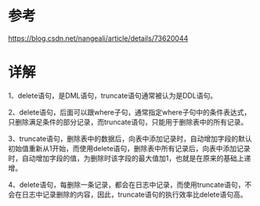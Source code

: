 # 参考
https://blog.csdn.net/nangeali/article/details/73620044 

# 详解
1、delete语句，是DML语句，truncate语句通常被认为是DDL语句。

2、delete语句，后面可以跟where子句，通常指定where子句中的条件表达式，只删除满足条件的部分记录，而truncate语句，只能用于删除表中的所有记录。

3、truncate语句，删除表中的数据后，向表中添加记录时，自动增加字段的默认初始值重新从1开始，而使用delete语句，删除表中所有记录后，向表中添加记录时，自动增加字段的值，为删除时该字段的最大值加1，也就是在原来的基础上递增。

4、delete语句，每删除一条记录，都会在日志中记录，而使用truncate语句，不会在日志中记录删除的内容，因此，truncate语句的执行效率比delete语句高。

